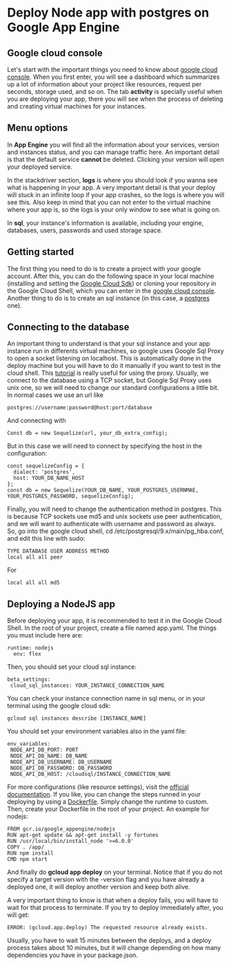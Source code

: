 # Deploy Node app with postgres on Google App Engine

## Google cloud console

Let's start with the important things you need to know about [google cloud console](https://console.cloud.google.com/). When you first enter, you will see a dashboard which summarizes up a lot of information about your project like resources, request per seconds, storage used, and so on. The tab **activity** is specially useful when you are deploying your app, there you will see when the process of deleting and creating virtual machines for your instances.

## Menu options

In **App Engine** you will find all the information about your services, version and instances status, and you can manage traffic here. An important detail is that the default service **cannot** be deleted. Clicking your version will open your deployed service. 

In the stackdriver section, **logs** is where you should look if you wanna see what is happening in your app. A very important detail is that your deploy will stuck in an infinite loop if your app crashes, so the logs is where you will see this. Also keep in mind that you can not enter to the virtual machine where your app is, so the logs is your only window to see what is going on. 

In **sql**, your instance's information is available, including your engine, databases, users, passwords and used storage space. 

## Getting started

The first thing you need to do is to create a project with your google account. After this, you can do the following space in your local machine (installing  and setting the [Google Cloud Sdk](https://cloud.google.com/sdk/docs/quickstart-linux)) or cloning your repository in the Google Cloud Shell, which you can enter in the [google cloud console](https://console.cloud.google.com/). Another thing to do is to create an sql instance (in this case, a [postgres](https://cloud.google.com/sql/docs/postgres/create-instance) one). 


## Connecting to the database

An important thing to understand is that your sql instance and your app instance run in differents virtual machines, so google uses Google Sql Proxy to open a socket listening on localhost. This is automatically done in the deploy machine but you will have to do it manually if you want to test in the cloud shell. This [tutorial](https://cloud.google.com/appengine/docs/flexible/nodejs/using-cloud-sql-postgres) is really useful for using the proxy. 
Usually, we connect to the database using a TCP socket, but Google Sql Proxy uses unix one, so we will need to change our standard configurations a little bit.
In normal cases we use an url like 

```
postgres://username:password@host:port/database
```

And connecting with

```
Const db = new Sequelize(url, your_db_extra_config);
```

But in this case we will need to connect by specifying the host in the configuration:

 ```
 const sequelizeConfig = {
   dialect: 'postgres',
   host: YOUR_DB_NAME_HOST
 };
 const db = new Sequelize(YOUR_DB_NAME, YOUR_POSTGRES_USERNMAE, YOUR_POSTGRES_PASSWORD, sequelizeConfig);
 ```

Finally, you will need to change the authentication method in postgres. This is because TCP sockets use md5 and unix sockets use peer authentication, and we will want to authenticate with username and password as always. So, go into the google cloud shell, cd /etc/postgresql/9.x/main/pg_hba.conf, and edit this line with sudo:

```
TYPE DATABASE USER ADDRESS METHOD 
local all all peer
```

For 

```
local all all md5
```

## Deploying a NodeJS app

Before deploying your app, it is recommended to test it in the Google Cloud Shell.
In the root of your project, create a file named app.yaml. The things you must include here are: 

```
runtime: nodejs
  env: flex
```

Then, you should set your cloud sql instance:

```
beta_settings:
 cloud_sql_instances: YOUR_INSTANCE_CONNECTION_NAME
```

You can check your instance connection name in sql menu, or in your terminal using the google cloud sdk: 

```
gcloud sql instances describe [INSTANCE_NAME]
```

You should set your environment variables also in the yaml file:

```
env_variables:
 NODE_API_DB_PORT: PORT
 NODE_API_DB_NAME: DB_NAME
 NODE_API_DB_USERNAME: DB_USERNAME
 NODE_API_DB_PASSWORD: DB_PASSWORD
 NODE_API_DB_HOST: /cloudsql/INSTANCE_CONNECTION_NAME
```

For more configurations (like resource settings), visit the [official documentation](https://cloud.google.com/appengine/docs/flexible/nodejs/configuring-your-app-with-app-yaml).
If you like, you can change the steps runned in your deploying by using a [Dockerfile](https://docs.docker.com/engine/reference/builder/). Simply change the runtime to custom. Then, create your Dockerfile in the root of your project. An example for nodejs:

```
FROM gcr.io/google_appengine/nodejs
RUN apt-get update && apt-get install -y fortunes
RUN /usr/local/bin/install_node '>=6.0.0'
COPY . /app/
RUN npm install
CMD npm start
```

And finally do **gcloud app deploy** on your terminal. Notice that if you do not specify a target version with the -version flag and you have already a deployed one, it will deploy another version and keep both alive.  

A very important thing to know is that when a deploy fails, you will have to wait for that process to terminate. If you try to deploy immediately after, you will get:

```
ERROR: (gcloud.app.deploy) The requested resource already exists.
```

Usually, you have to wait 15 minutes between the deploys, and a deploy process takes about 10 minutes, but it will change depending on how many dependencies you have in your package.json. 
